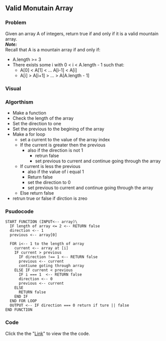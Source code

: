 ## Valid Monutain Array
### Problem
Given an array A of integers, return true if and only if it is a valid mountain array.</br>
__*Note:*__</br>
Recall that A is a mountain array if and only if:
* A.length >= 3
* There exists some i with 0 < i < A.length - 1 such that:
  * A[0] < A[1] < ... A[i-1] < A[i]
  * A[i] > A[i+1] > ... > A[A.length - 1]

### Visual
<p align="center">
<!-- <img src=".jpg"  width="350" > -->
</p>

### Algorthism 
* Make a function
* Check the length of the array
* Set the direction to one
* Set the previous to the begining of the array
* Make a for loop
  * set a current to the value of the array index
  * If the current is greater then the previous
    * also if the direction is not 1 
      * retrun false
      * set previous to current and continue going through the array
  * If current is less the previous 
    * also if the value of i equal 1 
     * Return false
     * set the direction to 0
     * set previous to current and continue going through the array
  * Else return false
* retrun true or false if dirction is zreo
    
### Psudocode
```
START FUNCTION (INPUT<-- array)\
  IF length of array <= 2 <-- RETURN false
  direction <-- 1
  previous <-- array[0]

  FOR i<-- 1 to the length of array 
    current <-- array at [i]
    IF current > previous
      IF direction !== 1 <-- RETURN false
      previous <-- current
      contiune goting through array
    ELSE IF current < previous
      IF i === 1  <-- RETURN false
      direction <-- 0
      previous <-- current
    ELSE
      RETURN false
    END IF
  END FOR LOOP
  OUTPUT <-- IF direction === 0 return if ture || false
END FUNCTION
```
### Code 
Click the the "[Link](vaildMountainArray.js)" to view the the code. 